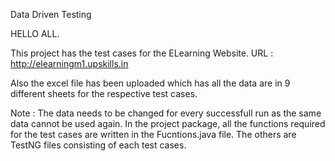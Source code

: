 Data Driven Testing

HELLO ALL.

This project has the test cases for the ELearning Website. URL : http://elearningm1.upskills.in

Also the excel file has been uploaded which has all the data are in 9 different sheets for the respective test cases.

Note : The data needs to be changed for every successfull run as the same data cannot be used again. In the project package, all the functions required for the test cases are written in the Fucntions.java file. The others are TestNG files consisting of each test cases.



